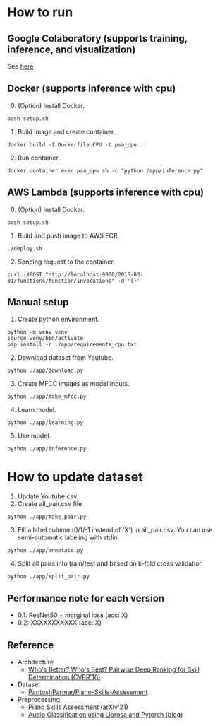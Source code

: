 # How to run
## Google Colaboratory (supports training, inference, and visualization)
See [here](https://colab.research.google.com/drive/1CDboBGtF6i3MOdFJEbY6IBdowrJfEsj_?usp=sharing)

## Docker (supports inference with cpu)
0. (Option) Install Docker.
```
bash setup.sh
```
1. Build image and create container.
```
docker build -f Dockerfile.CPU -t psa_cpu .
```
2. Run container.
```
docker container exec psa_cpu sh -c "python /app/inference.py"
```

## AWS Lambda (supports inference with cpu)
0. (Option) Install Docker.
```
bash setup.sh
```
1. Build and push image to AWS ECR.
```
./deploy.sh
```
2. Sending request to the container.
```
curl -XPOST "http://localhost:9000/2015-03-31/functions/function/invocations" -d '{}'
```

## Manual setup
1. Create python environment.
```
python -m venv venv
source venv/bin/activate
pip install -r ./app/requirements_cpu.txt
```
2. Download dataset from Youtube.
```
python ./app/download.py
```
3. Create MFCC images as model inputs.
```
python ./app/make_mfcc.py
```
4. Learn model.
```
python ./app/learning.py
```
5. Use model.
```
python ./app/inference.py
```
# How to update dataset
1. Update Youtube.csv
2. Create all_pair.csv file
```
python ./app/make_pair.py
```
3. Fill a label column (0/1/-1 instead of 'X') in all_pair.csv. You can use semi-automatic labeling with stdin.
```
python ./app/annotate.py
```
4. Split all pairs into train/test and based on k-fold cross validation
```
python ./app/split_pair.py
```


## Performance note for each version
- 0.1: ResNet50 + marginal loss (acc: X)
- 0.2: XXXXXXXXXXX (acc: X)

## Reference
- Architecture
    - [Who's Better? Who's Best? Pairwise Deep Ranking for Skill Determination (CVPR'18)](https://arxiv.org/abs/1703.09913)
- Dataset
    - [ParitoshParmar/Piano-Skills-Assessment](https://github.com/ParitoshParmar/Piano-Skills-Assessment)
- Preprocessing
    -  [Piano Skills Assessment (arXiv'21)](https://arxiv.org/abs/2101.04884)
    - [Audio Classification using Librosa and Pytorch (blog)](https://medium.com/@hasithsura/audio-classification-d37a82d6715)